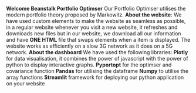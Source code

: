 **Welcome Beanstalk Portfolio Optimser**
Our Portfolio Optimser utilises the modern portfolio theory proposed by Markowitz.
**About the website**:
We have used custom elements to make the website as seamless as possible, in a regular website whenever you visit a new website, it refreshes and downloads new files but in our website, we download all our information and have **ONE HTML** file that swaps elements  when a item is displayed. The website works as efficiently on a slow 3G network as it does on a 5G network.
**About the dashboard**
 We have used the following libraries: 
   **Plotly** for data visualisation, it combines the power of javascript with the power of python to display interactive graphs. 
   **Pyportopt** for the optimser and covariance function
   **Pandas** for utilising the dataframe
   **Numpy** to utilise the array functions 
   **Streamlit** framework for deploying our python application on your website
